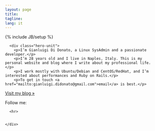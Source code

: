 ```yaml
---
layout: page
title: 
tagline: 
lang: it
---
```

{% include JB/setup %}
<div class="container">

      <div class="hero-unit">
        <p>I’m Gianluigi Di Donato, a Linux SysAdmin and a passionate developer.</p> 
        <p>I’m 28 years old and I live in Naples, Italy. This is my personal website and blog where I write about my professional life.</p> 
        <p>I work mostly with Ubuntu/Debian and CentOS/RedHat, and I’m interested about performances and Ruby on Rails.</p>
        <p>To get in touch <a href="mailto:gianluigi.didonato@gmail.com">email</a> is best.</p>
 <p><a class="btn btn-primary btn-large" href="/blog.html">Visit my blog »</a></p>
      </div>

<div class="right">
       Follow me:

<p id="icons">
<a class="linkedin" rel="me" href="http://www.linkedin.com/in/gianluigididonato"></a>
<a class="twitter" rel="me" href="http://twitter.com/g2d"></a>
<a class="github" rel="me" href="http://github.com/g2d"></a>
<a class="email" rel="me" href="mailto:gianluigi.didonato@gmail.com"></a>
</p>
       </div>
       
      <hr>


    </div>

